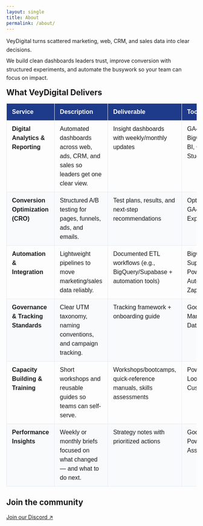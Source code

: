```yaml
---
layout: single
title: About
permalink: /about/
---
```

<!-- CLEAN START: minimal, non-conflicting rules -->
<style>
/* About page — align H1, intro, section title, and the wide table */
@media (min-width: 1024px){
  .page__title,
  .vd-wide,               /* wrap for the two intro paragraphs */
  .vd-wide-title,         /* “What VeyDigital Delivers” */
  table.vd-delivers-wide  /* your wide table */
  {
    position: relative;
    left: 50%;
    transform: translateX(-50%);
    width: min(1400px, 96vw);
    max-width: 1400px;
    margin-left: auto;
    margin-right: auto;
    text-align: left;
  }
}

/* Tight, consistent spacing (no !important needed) */
.page__title { margin-bottom: .5rem; }
.vd-wide p { margin: .45rem 0; line-height: 1.6; }
.vd-wide-title { margin-top: 1rem; margin-bottom: .6rem; }


<div class="vd-wide">
  <p>VeyDigital turns scattered marketing, web, CRM, and sales data into clear decisions.</p>
  <p>We build clean dashboards leaders trust, improve conversion with structured experiments, and automate the busywork so your team can focus on impact.</p>
</div>

/* Reduce space under the H1 “About” */
.page__title {
  margin-bottom: .35rem !important;
}

/* Tighten the first two paragraphs after the title */
.page__content > p:first-of-type {
  margin-top: 0 !important;
}
.page__content > p:first-of-type,
.page__content > p:nth-of-type(2) {
  margin: .4rem 0 .4rem !important;
  line-height: 1.55;
}

/* Slightly reduce space before the Deliverables heading */
.vd-wide-title {
  margin-top: .9rem !important;
  margin-bottom: .5rem !important;
}

/* Align H1, intro, section title, and table to the same left edge & width */
@media (min-width: 1024px){
  .page__title, .vd-wide, .vd-wide-title{
    position:relative;
    left:50%;
    transform:translateX(-50%);
    width:min(1400px,96vw);
    max-width:1400px;
    margin-left:auto;
    margin-right:auto;
    text-align:left;
  }
}

/* Simple, readable callout */
.vd-callout{
  border:1px solid #e6e9ef;
  border-radius:12px;
  padding:1rem 1.25rem;
  background:#f8fafc;
  margin:1rem 0;
}
.vd-callout strong{ color:#1E3A8A; }

/* Table styling */
table.vd-plain{ width:100%; border-collapse:collapse; font-family:Arial,Helvetica,sans-serif; }
table.vd-plain th, table.vd-plain td{ border:1px solid #e6e9ef; padding:10px 14px; vertical-align:top; line-height:1.5; }
table.vd-plain thead th{ background:#1E3A8A; color:#fff; text-align:left; font-weight:700; }
table.vd-plain tbody tr:nth-child(even) td{ background:#f8fafc; }

/* Keep only the Deliverables table wide */
@media (min-width:1024px){
  table.vd-delivers-wide{
    position:relative;
    left:50%;
    transform:translateX(-50%);
    width:min(1400px,96vw);
    max-width:1400px;
  }
}
</style>

<div class="vd-wide vd-intro">
  <p>VeyDigital turns scattered marketing, web, CRM, and sales data into clear decisions.</p>
  <p>We build clean dashboards leaders trust, improve conversion with structured experiments, and automate the busywork so your team can focus on impact.</p>
</div>


<h2 class="vd-wide-title">What VeyDigital Delivers</h2>

<table class="vd-plain vd-delivers-wide">
  <thead>
    <tr>
      <th>Service</th>
      <th>Description</th>
      <th>Deliverable</th>
      <th>Tools</th>
    </tr>
  </thead>
  <tbody>
    <tr>
      <td><strong>Digital Analytics &amp; Reporting</strong></td>
      <td>Automated dashboards across web, ads, CRM, and sales so leaders get one clear view.</td>
      <td>Insight dashboards with weekly/monthly updates</td>
      <td>GA4, GTM, BigQuery, Power BI, Cloud BI Studio</td>
    </tr>
    <tr>
      <td><strong>Conversion Optimization (CRO)</strong></td>
      <td>Structured A/B testing for pages, funnels, ads, and emails.</td>
      <td>Test plans, results, and next-step recommendations</td>
      <td>Optimizely/VWO, GA4 Experiments</td>
    </tr>
    <tr>
      <td><strong>Automation &amp; Integration</strong></td>
      <td>Lightweight pipelines to move marketing/sales data reliably.</td>
      <td>Documented ETL workflows (e.g., BigQuery/Supabase + automation tools)</td>
      <td>BigQuery, Supabase, Power Automate, Zapier</td>
    </tr>
    <tr>
      <td><strong>Governance &amp; Tracking Standards</strong></td>
      <td>Clear UTM taxonomy, naming conventions, and campaign tracking.</td>
      <td>Tracking framework + onboarding guide</td>
      <td>Google Tag Manager, GA4, Data Studio</td>
    </tr>
    <tr>
      <td><strong>Capacity Building &amp; Training</strong></td>
      <td>Short workshops and reusable guides so teams can self-serve.</td>
      <td>Workshops/bootcamps, quick-reference manuals, skills assessments</td>
      <td>Power BI, Looker Studio, Custom LMS</td>
    </tr>
    <tr>
      <td><strong>Performance Insights</strong></td>
      <td>Weekly or monthly briefs focused on what changed — and what to do next.</td>
      <td>Strategy notes with prioritized actions</td>
      <td>Google Sheets, Power BI, AI Assistant</td>
    </tr>
  </tbody>
</table>



## Join the community
<p><a href="https://discord.gg/yourInvite">Join our Discord ↗</a></p>
